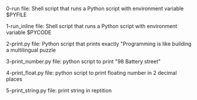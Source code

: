 0-run file: Shell script that runs a Python script with environment variable $PYFILE

1-run_inline file: Shell script that runs a Python script with environment variable $PYCODE

2-print.py file: Python script that prints exactly "Programming is like building a multilingual puzzle

3-print_number.py file: python script to print "98 Battery street"

4-print_float.py file: python script to print floating number in 2 decimal places

5-print_string.py file: print string in reptition
